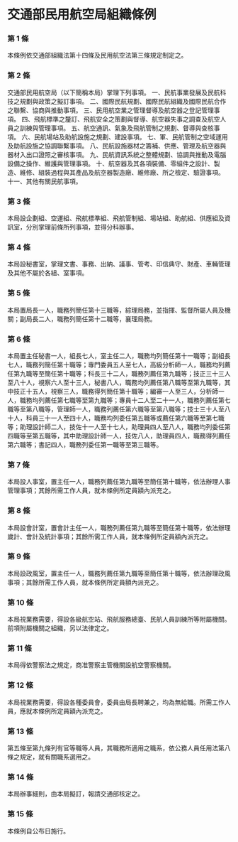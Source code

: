 # 交通部民用航空局組織條例

### 第 1 條

本條例依交通部組織法第十四條及民用航空法第三條規定制定之。

### 第 2 條

交通部民用航空局（以下簡稱本局）掌理下列事項。
一、民航事業發展及民航科技之規劃與政策之擬訂事項。
二、國際民航規劃、國際民航組織及國際民航合作之聯繫、協商與推動事項。
三、民用航空業之管理督導及航空器之登記管理事項。
四、飛航標準之釐訂、飛航安全之策劃與督導、航空器失事之調查及航空人員之訓練與管理事項。
五、航空通訊、氣象及飛航管制之規劃、督導與查核事項。
六、民航場站及助航設施之規劃、建設事項。
七、軍、民航管制之空域運用及助航設施之協調聯繫事項。
八、民航設施器材之籌補、供應、管理及航空器與器材入出口證照之審核事項。
九、民航資訊系統之整體規劃、協調與推動及電腦設備之操作、維護與管理事項。
十、航空器及其各項裝備、零組件之設計、製造、維修、組裝過程與其產品及航空器製造廠、維修廠、所之檢定、驗證事項。
十一、其他有關民航事項。

### 第 3 條

本局設企劃組、空運組、飛航標準組、飛航管制組、場站組、助航組、供應組及資訊室，分別掌理前條所列事項，並得分科辦事。

### 第 4 條

本局設秘書室，掌理文書、事務、出納、議事、管考、印信典守、財產、車輛管理及其他不屬於各組、室事項。

### 第 5 條

本局置局長一人，職務列簡任第十三職等，綜理局務，並指揮、監督所屬人員及機關；副局長二人，職務列簡任第十二職等，襄理局務。

### 第 6 條

本局置主任秘書一人，組長七人，室主任二人，職務均列簡任第十一職等；副組長七人，職務列簡任第十職等；專門委員五人至七人，高級分析師一人，職務均列薦任第九職等至簡任第十職等；科長三十二人，職務列薦任第九職等；技正三十三人至八十人，視察六人至十三人，秘書八人，職務均列薦任第八職等至第九職等，其中技正十五人，視察三人，職務得列簡任第十職等；編審一人至三人，分析師一人，職務均列薦任第七職等至第九職等；專員十二人至二十一人，職務列薦任第七職等至第八職等，管理師一人，職務列薦任第六職等至第八職等；技士三十人至八十人，科員三十一人至四十人，職務均列委任第五職等或薦任第六職等至第七職等；助理設計師二人，技佐十一人至十七人，助理員四人至八人，職務均列委任第四職等至第五職等，其中助理設計師一人，技佐八人，助理員四人，職務得列薦任第六職等；書記四人，職務列委任第一職等至第三職等。

### 第 7 條

本局設人事室，置主任一人，職務列薦任第九職等至簡任第十職等，依法辦理人事管理事項；其餘所需工作人員，就本條例所定員額內派充之。

### 第 8 條

本局設會計室，置會計主任一人，職務列薦任第九職等至簡任第十職等，依法辦理歲計、會計及統計事項；其餘所需工作人員，就本條例所定員額內派充之。

### 第 9 條

本局設政風室，置主任一人，職務列薦任第九職等至簡任第十職等，依法辦理政風事項；其餘所需工作人員，就本條例所定員額內派充之。

### 第 10 條

本局視業務需要，得設各級航空站、飛航服務總臺、民航人員訓練所等附屬機關。
前項附屬機關之組織，另以法律定之。

### 第 11 條

本局得依警察法之規定，商准警察主管機關設航空警察機關。

### 第 12 條

本局視業務需要，得設各種委員會，委員由局長聘兼之，均為無給職。所需工作人員，應就本條例所定員額內派充之。

### 第 13 條

第五條至第九條列有官等職等人員，其職務所適用之職系，依公務人員任用法第八條之規定，就有關職系選用之。

### 第 14 條

本局辦事細則，由本局擬訂，報請交通部核定之。

### 第 15 條

本條例自公布日施行。
